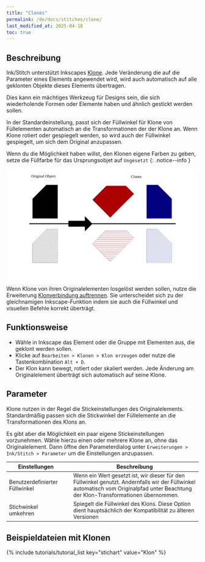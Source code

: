 ```yaml
---
title: "Clones"
permalink: /de/docs/stitches/clone/
last_modified_at: 2025-04-18
toc: true
---
```

## Beschreibung

Ink/Stitch unterstützt Inkscapes [Klone](https://inkscape-manuals.readthedocs.io/en/latest/cloning-objects.html).
Jede Veränderung die auf die Parameter eines Elements angewendet wird, wird auch automatisch auf alle geklonten Objekte dieses Elements übertragen.

Dies kann ein mächtiges Werkzeug für Designs sein, die sich wiederholende Formen oder Elemente haben und ähnlich gestickt werden sollen.

In der Standardeinstellung, passt sich der Füllwinkel für Klone von Füllelementen automatisch an die Transformationen der der Klone an.
Wenn Klone rotiert oder gespiegelt werden, so wird auch der Füllwinkel gespiegelt, um sich dem Original anzupassen.

Wenn du die Möglichkeit haben willst, den Klonen eigene Farben zu geben, setze die Füllfarbe für das Ursprungsobjet auf `Ungesetzt`
{: .notice--info }

![Clone fill angle example](/assets/images/docs/clone-fill-angle.svg)

Wenn Klone von ihren Originalelementen losgelöst werden sollen, nutze die Erweiterung [Klonverbindung auftrennen](/de/docs/edit/#klonverbindung-auftrennen).
Sie unterscheidet sich zu der gleichnamigen Inkscape-Funktion indem sie auch die Füllwinkel und visuellen Befehle korrekt überträgt.

## Funktionsweise

* Wähle in Inkscape das Element oder die Gruppe mit Elementen aus, die geklont werden sollen.
* Klicke auf `Bearbeiten > Klonen > Klon erzeugen` oder nutze die Tastenkombination `Alt + D`.
* Der Klon kann bewegt, rotiert oder skaliert werden. Jede Änderung am Originalelement überträgt sich automatisch auf seine Klone.

## Parameter

Klone nutzen in der Regel die Stickeinstellungen des Originalelements.
Standardmäßig passen sich die Stickwinkel der Füllelemente an die Transformationen des Klons an.

Es gibt aber die Möglichkeit ein paar eigene Stickeinstellungen vorzunehmen.
Wähle hierzu einen oder mehrere Klone an, ohne das Originalelement. Dann öffne den Parameterdialog unter `Erweiterungen > Ink/Stitch > Parameter` um die Einstellungen anzupassen.

Einstellungen||Beschreibung
---|---|---
Benutzerdefinierter Füllwinkel  ||Wenn ein Wert gesetzt ist, wir dieser für den Füllwinkel genutzt. Andernfalls wir der Füllwinkel automatisch vom Originalpfad unter Beachtung der Klon-Transformationen übernommen.
Stichwinkel umkehren            ||Spiegelt die Füllwinkel des Klons. Diese Option dient hauptsächlich der Kompatibilität zu älteren Versionen

## Beispieldateien mit Klonen

{% include tutorials/tutorial_list key="stichart" value="Klon" %}
